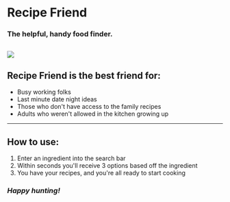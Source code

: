 # Recipe Friend
### The helpful, handy food finder.

![](https://external-content.duckduckgo.com/iu/?u=https%3A%2F%2Ftse1.mm.bing.net%2Fth%3Fid%3DOIP.-xWNcL5InkA9uoj27BkDyAHaE7%26pid%3DApi&f=1)
----
 ## Recipe Friend is the best friend for:
 - Busy working folks
 - Last minute date night ideas
 - Those who don't have access to the family recipes
 - Adults who weren't allowed in the kitchen growing up

----
## How to use:
1. Enter an ingredient into the search bar
2. Within seconds you'll receive 3 options based off the ingredient  
3. You have your recipes, and you're all ready to start cooking

### *Happy hunting!*